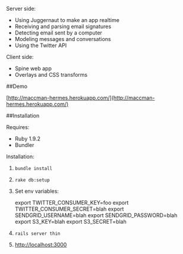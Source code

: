 
Server side:

* Using Juggernaut to make an app realtime
* Receiving and parsing email signatures
* Detecting email sent by a computer
* Modeling messages and conversations
* Using the Twitter API

Client side:

* Spine web app
* Overlays and CSS transforms


##Demo

[http://maccman-hermes.herokuapp.com/](http://maccman-hermes.herokuapp.com/)

##Installation

Requires:

* Ruby 1.9.2
* Bundler

Installation:

1. `bundle install`
1. `rake db:setup`
1. Set env variables:

    export TWITTER_CONSUMER_KEY=foo
    export TWITTER_CONSUMER_SECRET=blah
    export SENDGRID_USERNAME=blah
    export SENDGRID_PASSWORD=blah
    export S3_KEY=blah
    export S3_SECRET=blah

1. `rails server thin`
1. [http://localhost:3000](http://localhost:3000)